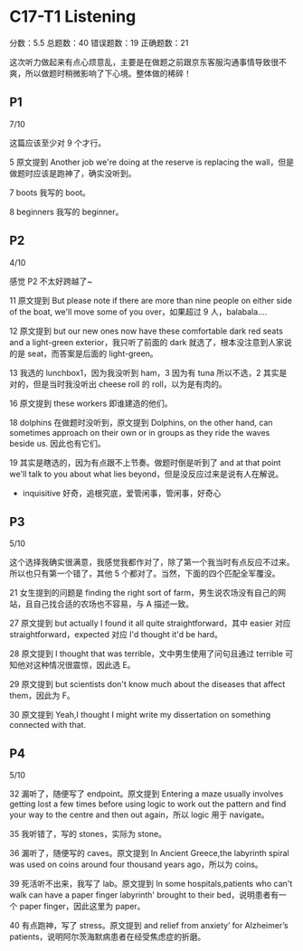 # C17-T1 Listening

分数：5.5    总题数：40    错误题数：19   正确题数：21

这次听力做起来有点心烦意乱，主要是在做题之前跟京东客服沟通事情导致很不爽，所以做题时稍微影响了下心境。整体做的稀碎！

## P1

7/10

这篇应该至少对 9 个才行。

5 原文提到 Another job we're doing at the reserve is replacing the wall，但是做题时应该是跑神了，确实没听到。

7 boots 我写的 boot。

8 beginners 我写的 beginner。

## P2

4/10

感觉 P2 不太好跨越了~

11 原文提到 But please note if there are more than nine people on either side of the boat, we'll move some of you over，如果超过 9 人，balabala....

12 原文提到 but our new ones now have these comfortable dark red seats and a light-green exterior，我只听了前面的 dark 就选了，根本没注意到人家说的是 seat，而答案是后面的 light-green。

13 我选的 lunchbox1，因为我没听到 ham，3 因为有 tuna 所以不选，2 其实是对的，但是当时我没听出 cheese roll 的 roll，以为是有肉的。

16 原文提到 these workers 即谁建造的他们。

18 dolphins 在做题时没听到，原文提到 Dolphins, on the other hand, can sometimes approach on their own or in groups as they ride the waves beside us. 因此也有它们。

19 其实是瞎选的，因为有点跟不上节奏。做题时倒是听到了 and at that point we'll talk to you about what lies beyond，但是没反应过来是说有人在解说。

- inquisitive 好奇，追根究底，爱管闲事，管闲事，好奇心

## P3

5/10

这个选择我确实很满意，我感觉我都作对了，除了第一个我当时有点反应不过来。所以也只有第一个错了，其他 5 个都对了。当然，下面的四个匹配全军覆没。

21 女生提到的问题是 finding the right sort of farm，男生说农场没有自己的网站，且自己找合适的农场也不容易，与 A 描述一致。

27 原文提到 but actually I found it all quite straightforward，其中 easier 对应 straightforward，expected 对应 I'd thought it'd be hard。

28 原文提到 I thought that was terrible，文中男生使用了问句且通过 terrible 可知他对这种情况很震惊，因此选 E。

29 原文提到 but scientists don't know much about the diseases that affect them，因此为 F。

30 原文提到 Yeah,I thought I might write my dissertation on something connected with that.

## P4

5/10

32 漏听了，随便写了 endpoint。原文提到 Entering a maze usually involves getting lost a few times before using logic to work out the pattern and find your way to the centre and then out again，所以 logic 用于 navigate。

35 我听错了，写的 stones，实际为 stone。

36 漏听了，随便写的 caves。原文提到 In Ancient Greece,the labyrinth spiral was used on coins around four thousand years ago，所以为 coins。

39 死活听不出来，我写了 lab。原文提到 In some hospitals,patients who can't walk can have a paper finger labyrinth' brought to their bed，说明患者有一个 paper finger，因此这里为 paper。

40 有点跑神，写了 stress。原文提到 and relief from anxiety’ for Alzheimer’s patients，说明阿尔茨海默病患者在经受焦虑症的折磨。
